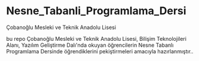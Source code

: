 # Nesne_Tabanli_Programlama_Dersi
Çobanoğlu Mesleki ve Teknik Anadolu Lisesi

bu repo Çobanoğlu Mesleki ve Teknik Anadolu Lisesi, Bilişim Teknolojileri Alanı, Yazılım Geliştirme Dalı'nda okuyan öğrencilerin Nesne Tabanlı Programlama Dersinde öğrendiklerini pekiştirmeleri amacıyla hazırlanmıştır.. 
